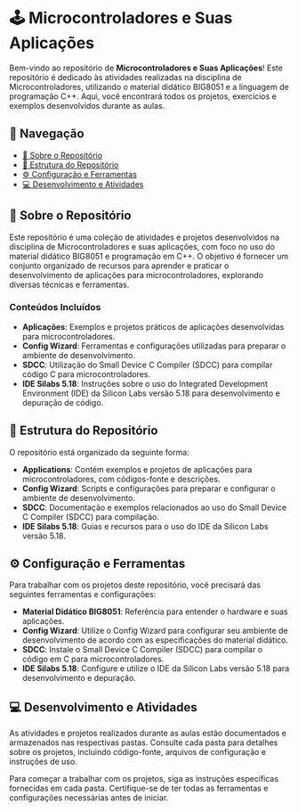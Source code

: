 # 🕹️ Microcontroladores e Suas Aplicações

Bem-vindo ao repositório de __Microcontroladores e Suas Aplicações__! Este repositório é dedicado às atividades realizadas na disciplina de Microcontroladores, utilizando o material didático BIG8051 e a linguagem de programação C++. Aqui, você encontrará todos os projetos, exercícios e exemplos desenvolvidos durante as aulas.

## 📌 Navegação

- [📝 Sobre o Repositório](#sobre-o-repositório)
- [📂 Estrutura do Repositório](#estrutura-do-repositório)
- [⚙️ Configuração e Ferramentas](#configuração-e-ferramentas)
- [💻 Desenvolvimento e Atividades](#desenvolvimento-e-atividades)

## 📝 Sobre o Repositório

Este repositório é uma coleção de atividades e projetos desenvolvidos na disciplina de Microcontroladores e suas aplicações, com foco no uso do material didático BIG8051 e programação em C++. O objetivo é fornecer um conjunto organizado de recursos para aprender e praticar o desenvolvimento de aplicações para microcontroladores, explorando diversas técnicas e ferramentas.

### Conteúdos Incluídos

- **Aplicações**: Exemplos e projetos práticos de aplicações desenvolvidas para microcontroladores.
- **Config Wizard**: Ferramentas e configurações utilizadas para preparar o ambiente de desenvolvimento.
- **SDCC**: Utilização do Small Device C Compiler (SDCC) para compilar código C para microcontroladores.
- **IDE Silabs 5.18**: Instruções sobre o uso do Integrated Development Environment (IDE) da Silicon Labs versão 5.18 para desenvolvimento e depuração de código.

## 📂 Estrutura do Repositório

O repositório está organizado da seguinte forma:

- **Applications**: Contém exemplos e projetos de aplicações para microcontroladores, com códigos-fonte e descrições.
- **Config Wizard**: Scripts e configurações para preparar e configurar o ambiente de desenvolvimento.
- **SDCC**: Documentação e exemplos relacionados ao uso do Small Device C Compiler (SDCC) para compilação.
- **IDE Silabs 5.18**: Guias e recursos para o uso do IDE da Silicon Labs versão 5.18.

## ⚙️ Configuração e Ferramentas

Para trabalhar com os projetos deste repositório, você precisará das seguintes ferramentas e configurações:

- **Material Didático BIG8051**: Referência para entender o hardware e suas aplicações.
- **Config Wizard**: Utilize o Config Wizard para configurar seu ambiente de desenvolvimento de acordo com as especificações do material didático.
- **SDCC**: Instale o Small Device C Compiler (SDCC) para compilar o código em C para microcontroladores.
- **IDE Silabs 5.18**: Configure e utilize o IDE da Silicon Labs versão 5.18 para desenvolvimento e depuração.

## 💻 Desenvolvimento e Atividades

As atividades e projetos realizados durante as aulas estão documentados e armazenados nas respectivas pastas. Consulte cada pasta para detalhes sobre os projetos, incluindo código-fonte, arquivos de configuração e instruções de uso.

Para começar a trabalhar com os projetos, siga as instruções específicas fornecidas em cada pasta. Certifique-se de ter todas as ferramentas e configurações necessárias antes de iniciar.
